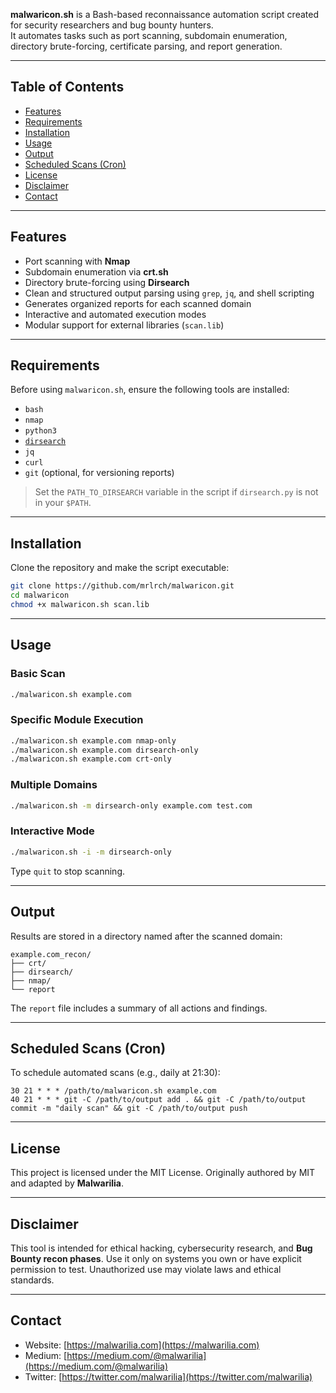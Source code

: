 

**malwaricon.sh** is a Bash-based reconnaissance automation script created for security researchers and bug bounty hunters.  
It automates tasks such as port scanning, subdomain enumeration, directory brute-forcing, certificate parsing, and report generation.

---

## Table of Contents

- [Features](#features)  
- [Requirements](#requirements)  
- [Installation](#installation)  
- [Usage](#usage)  
- [Output](#output)  
- [Scheduled Scans (Cron)](#scheduled-scans-cron)  
- [License](#license)  
- [Disclaimer](#disclaimer)  
- [Contact](#contact)

---

## Features

- Port scanning with **Nmap**  
- Subdomain enumeration via **crt.sh**  
- Directory brute-forcing using **Dirsearch**  
- Clean and structured output parsing using `grep`, `jq`, and shell scripting  
- Generates organized reports for each scanned domain  
- Interactive and automated execution modes  
- Modular support for external libraries (`scan.lib`)

---

## Requirements

Before using `malwaricon.sh`, ensure the following tools are installed:

- `bash`
- `nmap`
- `python3`
- [`dirsearch`](https://github.com/maurosoria/dirsearch)
- `jq`
- `curl`
- `git` (optional, for versioning reports)

> Set the `PATH_TO_DIRSEARCH` variable in the script if `dirsearch.py` is not in your `$PATH`.

---

## Installation

Clone the repository and make the script executable:

```bash
git clone https://github.com/mrlrch/malwaricon.git
cd malwaricon
chmod +x malwaricon.sh scan.lib
````

---

## Usage

### Basic Scan

```bash
./malwaricon.sh example.com
```

### Specific Module Execution

```bash
./malwaricon.sh example.com nmap-only
./malwaricon.sh example.com dirsearch-only
./malwaricon.sh example.com crt-only
```

### Multiple Domains

```bash
./malwaricon.sh -m dirsearch-only example.com test.com
```

### Interactive Mode

```bash
./malwaricon.sh -i -m dirsearch-only
```

Type `quit` to stop scanning.

---

## Output

Results are stored in a directory named after the scanned domain:

```
example.com_recon/
├── crt/
├── dirsearch/
├── nmap/
└── report
```

The `report` file includes a summary of all actions and findings.

---

## Scheduled Scans (Cron)

To schedule automated scans (e.g., daily at 21:30):

```cron
30 21 * * * /path/to/malwaricon.sh example.com
40 21 * * * git -C /path/to/output add . && git -C /path/to/output commit -m "daily scan" && git -C /path/to/output push
```

---

## License

This project is licensed under the MIT License.
Originally authored by MIT and adapted by **Malwarilia**.

---

## Disclaimer

This tool is intended for ethical hacking, cybersecurity research, and **Bug Bounty recon phases**.
Use it only on systems you own or have explicit permission to test.
Unauthorized use may violate laws and ethical standards.

---

## Contact

* Website: [https://malwarilia.com](https://malwarilia.com)
* Medium: [https://medium.com/@malwarilia](https://medium.com/@malwarilia)
* Twitter: [https://twitter.com/malwarilia](https://twitter.com/malwarilia)

```
```
